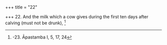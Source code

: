 +++
title = "22"

+++
22. And the milk which a cow gives during the first ten days after calving (must not be drunk), [^21] 


[^21]:  -23. Āpastamba I, 5, 17, 24
